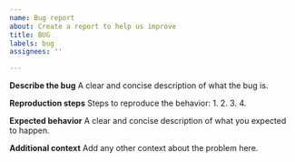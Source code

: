 ```yaml
---
name: Bug report
about: Create a report to help us improve
title: BUG
labels: bug
assignees: ''

---
```


**Describe the bug**
A clear and concise description of what the bug is.

**Reproduction steps**
Steps to reproduce the behavior:
1. 
2. 
3. 
4. 

**Expected behavior**
A clear and concise description of what you expected to happen.



**Additional context**
Add any other context about the problem here.
